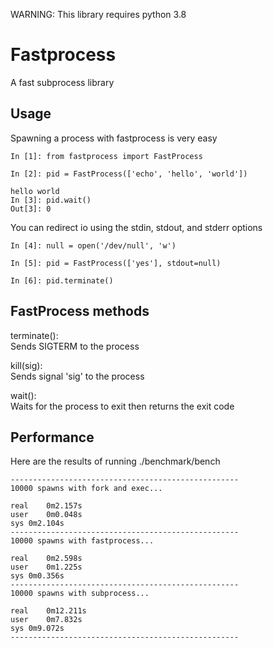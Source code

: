 WARNING: This library requires python 3.8

# Fastprocess
A fast subprocess library

## Usage
Spawning a process with fastprocess is very easy
```
In [1]: from fastprocess import FastProcess

In [2]: pid = FastProcess(['echo', 'hello', 'world'])

hello world
In [3]: pid.wait()
Out[3]: 0

```
You can redirect io using the stdin, stdout, and stderr options
```
In [4]: null = open('/dev/null', 'w')

In [5]: pid = FastProcess(['yes'], stdout=null)

In [6]: pid.terminate()
```

## FastProcess methods
terminate():  
Sends SIGTERM to the process

kill(sig):  
Sends signal 'sig' to the process

wait():  
Waits for the process to exit then returns the exit code

## Performance
Here are the results of running ./benchmark/bench
```
---------------------------------------------------
10000 spawns with fork and exec...

real	0m2.157s
user	0m0.048s
sys	0m2.104s
---------------------------------------------------
10000 spawns with fastprocess...

real	0m2.598s
user	0m1.225s
sys	0m0.356s
---------------------------------------------------
10000 spawns with subprocess...

real	0m12.211s
user	0m7.832s
sys	0m9.072s
---------------------------------------------------
```
